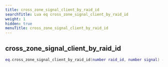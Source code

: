 ```yaml
---
title: cross_zone_signal_client_by_raid_id
searchTitle: Lua eq cross_zone_signal_client_by_raid_id
weight: 1
hidden: true
menuTitle: cross_zone_signal_client_by_raid_id
---
```

## cross_zone_signal_client_by_raid_id
```lua
eq.cross_zone_signal_client_by_raid_id(number raid_id, number signal) -- void
```